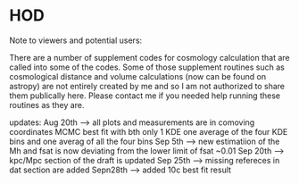# HOD
Note to viewers and potential users:

There are a number of supplement codes for cosmology calculation that are called into some of the codes. Some of those supplement routines such as cosmological distance and volume calculations (now can be found on astropy) are not entirely created by me and so I am not authorized to share them publically here. Please contact me if you needed help running these routines as they are.  


updates:
Aug 20th --> all plots and measurements are in comoving coordinates
MCMC best fit with bth only 1 KDE one average of the four KDE bins and one averag of all the four bins
Sep 5th --> new estimatiion of the Mh and fsat is now deviating from the lower limit of fsat ~0.01 
Sep 20th --> kpc/Mpc section of the draft is updated
Sep 25th --> missing refereces in dat section are added 
Sepn28th --> added 10c best fit result
